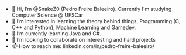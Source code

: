 - 👋 Hi, I’m @SnakeZ0 (Pedro Freire Baleeiro). Currently I'm studying Computer Science @ UFSCar
- 👀 I’m interested in learning the theory behind things, Programming (C, C++ and Python), Machine Learning and Gamedev.
- 🌱 I’m currently learning Java and C#.
- 💞️ I’m looking to collaborate on interesting and hard projects
- 📫 How to reach me: linkedin.com/in/pedro-freire-baleeiro/

<!---
SnakeZ0/SnakeZ0 is a ✨ special ✨ repository because its `README.md` (this file) appears on your GitHub profile.
You can click the Preview link to take a look at your changes.
--->
